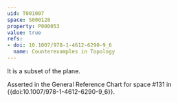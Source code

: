 ```yaml
---
uid: T001007
space: S000128
property: P000053
value: true
refs:
- doi: 10.1007/978-1-4612-6290-9_6
  name: Counterexamples in Topology
---
```


It is a subset of the plane.

Asserted in the General Reference Chart for space #131 in
{{doi:10.1007/978-1-4612-6290-9_6}}.
